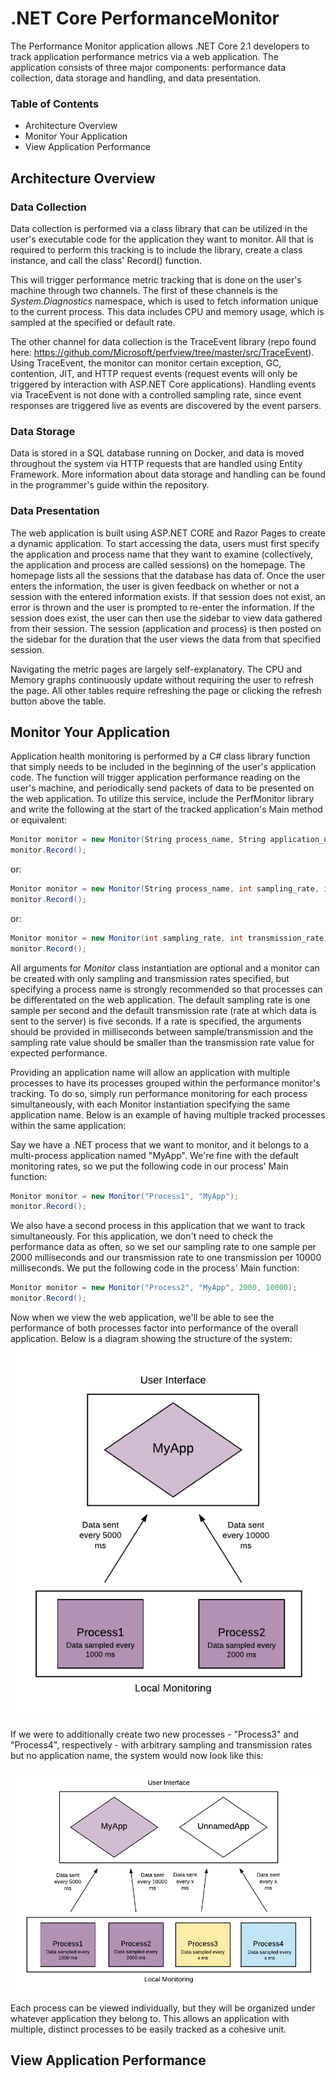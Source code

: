 # .NET Core PerformanceMonitor
The Performance Monitor application allows .NET Core 2.1 developers to track application performance metrics via a web application. The application consists of three major components: performance data collection, data storage and handling, and data presentation. 

### Table of Contents
* Architecture Overview
* Monitor Your Application
* View Application Performance



## Architecture Overview

### Data Collection
Data collection is performed via a class library that can be utilized in the user's executable code for the application they want to monitor. All that is required to perform this tracking is to include the library, create a class instance, and call the class' Record() function.

This will trigger performance metric tracking that is done on the user's machine through two channels. The first of these channels is the _System.Diagnostics_ namespace, which is used to fetch information unique to the current process. This data includes CPU and memory usage, which is sampled at the specified or default rate.

The other channel for data collection is the TraceEvent library (repo found here: https://github.com/Microsoft/perfview/tree/master/src/TraceEvent). Using TraceEvent, the monitor can monitor certain exception, GC, contention, JIT, and HTTP request events (request events will only be triggered by interaction with ASP.NET Core applications). Handling events via TraceEvent is not done with a controlled sampling rate, since event responses are triggered live as events are discovered by the event parsers.

### Data Storage
Data is stored in a SQL database running on Docker, and data is moved throughout the system via HTTP requests that are handled using Entity Framework. More information about data storage and handling can be found in the programmer's guide within the repository.

### Data Presentation
The web application is built using ASP.NET CORE and Razor Pages to create a dynamic application. To start accessing the data, users must first specify the application and process name that they want to examine (collectively, the application and process are called sessions) on the homepage. The homepage lists all the sessions that the database has data of. Once the user enters the information, the user is given feedback on whether or not a session with the entered information exists. If that session does not exist, an error is thrown and the user is prompted to re-enter the information. If the session does exist, the user can then use the sidebar to view data gathered from their session. The session (application and process) is then posted on the sidebar for the duration that the user views the data from that specified session. 

Navigating the metric pages are largely self-explanatory. The CPU and Memory graphs continuously update without requiring the user to refresh the page. All other tables require refreshing the page or clicking the refresh button above the table.

## Monitor Your Application
Application health monitoring is performed by a C# class library function that simply needs to be included in the beginning of the user's application code. The function will trigger application performance reading on the user's machine, and periodically send packets of data to be presented on the web application. To utilize this service, include the PerfMonitor library and write the following at the start of the tracked application's Main method or equivalent:

```cs
Monitor monitor = new Monitor(String process_name, String application_name, int sampling_rate, int transmission_rate);
monitor.Record();
```

or:

```cs
Monitor monitor = new Monitor(String process_name, int sampling_rate, int transmission_rate);
monitor.Record();
```

or:

```cs
Monitor monitor = new Monitor(int sampling_rate, int transmission_rate);
monitor.Record();
```

All arguments for _Monitor_ class instantiation are optional and a monitor can be created with only sampling and transmission rates specified, but specifying a process name is strongly recommended so that processes can be differentated on the web application. The default sampling rate is one sample per second and the default transmission rate (rate at which data is sent to the server) is five seconds. If a rate is specified, the arguments should be provided in milliseconds between sample/transmission and the sampling rate value should be smaller than the transmission rate value for expected performance.

Providing an application name will allow an application with multiple processes to have its processes grouped within the performance monitor's tracking. To do so, simply run performance monitoring for each process simultaneously, with each Monitor instantiation specifying the same application name. Below is an example of having multiple tracked processes within the same application:

Say we have a .NET process that we want to monitor, and it belongs to a multi-process application named "MyApp". We're fine with the default monitoring rates, so we put the following code in our process' Main function:

```cs
Monitor monitor = new Monitor("Process1", "MyApp");
monitor.Record();
```

We also have a second process in this application that we want to track simultaneously. For this application, we don't need to check the performance data as often, so we set our sampling rate to one sample per 2000 milliseconds and our transmission rate to one transmission per 10000 milliseconds. We put the following code in the process' Main function:

```cs
Monitor monitor = new Monitor("Process2", "MyApp", 2000, 10000);
monitor.Record();
```

Now when we view the web application, we'll be able to see the performance of both processes factor into performance of the overall application. Below is a diagram showing the structure of the system:

![Application Diagram](Application.png)

If we were to additionally create two new processes - "Process3" and "Process4", respectively - with arbitrary sampling and transmission rates but no application name, the system would now look like this:

![New Application Diagram](Applications.png)

Each process can be viewed individually, but they will be organized under whatever application they belong to. This allows an application with multiple, distinct processes to be easily tracked as a cohesive unit.



## View Application Performance
